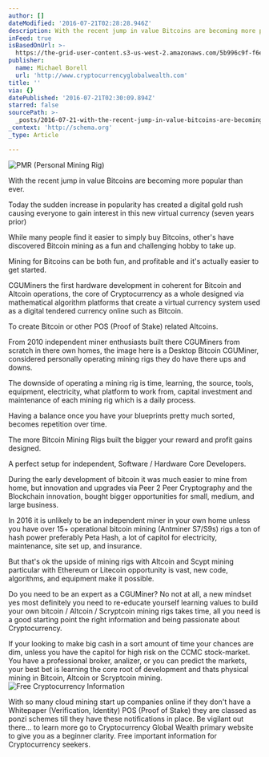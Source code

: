 ```yaml
---
author: []
dateModified: '2016-07-21T02:28:28.946Z'
description: With the recent jump in value Bitcoins are becoming more popular than ever.
inFeed: true
isBasedOnUrl: >-
  https://the-grid-user-content.s3-us-west-2.amazonaws.com/5b996c9f-f6ed-435f-94ac-96dfa99b363a.png
publisher:
  name: Michael Borell
  url: 'http://www.cryptocurrencyglobalwealth.com'
title: ''
via: {}
datePublished: '2016-07-21T02:30:09.894Z'
starred: false
sourcePath: >-
  _posts/2016-07-21-with-the-recent-jump-in-value-bitcoins-are-becoming-more-pop.md
_context: 'http://schema.org'
_type: Article

---
```

![PMR (Personal Mining Rig)](https://the-grid-user-content.s3-us-west-2.amazonaws.com/5b996c9f-f6ed-435f-94ac-96dfa99b363a.png)

With the recent jump in value Bitcoins are becoming more popular than ever.

Today the sudden increase in popularity has created a digital gold rush causing everyone to gain interest in this new virtual currency (seven years prior)

While many people find it easier to simply buy Bitcoins, other's have discovered Bitcoin mining as a fun and challenging hobby to take up.

Mining for Bitcoins can be both fun, and profitable and it's actually easier to get started.

CGUMiners the first hardware development in coherent for Bitcoin and Altcoin operations, the core of Cryptocurrency as a whole designed via mathematical algorithm platforms that create a virtual currency system used as a digital tendered currency online such as Bitcoin.

To create Bitcoin or other POS (Proof of Stake) related Altcoins.

From 2010 independent miner enthusiasts built there CGUMiners from scratch in there own homes, the image here is a Desktop Bitcoin CGUMiner, considered personally operating mining rigs they do have there ups and downs.

The downside of operating a mining rig is time, learning, the source, tools, equipment, electricity, what platform to work from, capital investment and maintenance of each mining rig which is a daily process.

Having a balance once you have your blueprints pretty much sorted, becomes repetition over time.

The more Bitcoin Mining Rigs built the bigger your reward and profit gains designed.

A perfect setup for independent, Software / Hardware Core Developers.

During the early development of bitcoin it was much easier to mine from home, but innovation and upgrades via Peer 2 Peer Cryptography and the Blockchain innovation, bought bigger opportunities for small, medium, and large business.

In 2016 it is unlikely to be an independent miner in your own home unless you have over 15+ operational bitcoin mining (Antminer S7/S9s) rigs a ton of hash power preferably Peta Hash, a lot of capitol for electricity, maintenance, site set up, and insurance.

But that's ok the upside of mining rigs with Altcoin and Scypt mining particular with Ethereum or Litecoin opportunity is vast, new code, algorithms, and equipment make it possible.

Do you need to be an expert as a CGUMiner? No not at all, a new mindset yes most definitely you need to re-educate yourself learning values to build your own bitcoin / Altcoin / Scryptcoin mining rigs takes time, all you need is a good starting point the right information and being passionate about Cryptocurrency.

If your looking to make big cash in a sort amount of time your chances are dim, unless you have the capitol for high risk on the CCMC stock-market. You have a professional broker, analizer, or you can predict the markets, your best bet is learning the core root of development and thats physical mining in Bitcoin, Altcoin or Scryptcoin mining.
![Free Cryptocurrency Information](https://the-grid-user-content.s3-us-west-2.amazonaws.com/7af01c8e-07f2-491a-acb2-51bf9ad96b8a.png)

With so many cloud mining start up companies online if they don't have a Whitepaper (Verification, Identity) POS (Proof of Stake) they are classed as ponzi schemes till they have these notifications in place. Be vigilant out there... to learn more go to Cryptocurrency Global Wealth primary website to give you as a beginner clarity. Free important information for Cryptocurrency seekers.